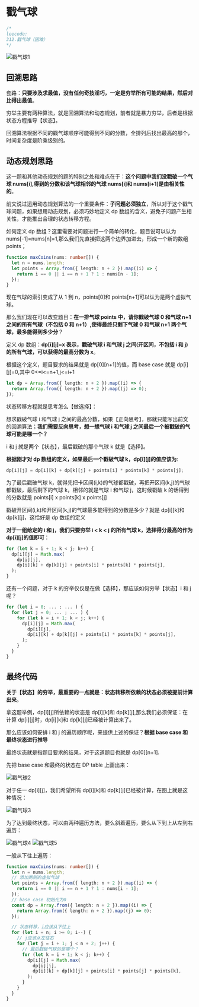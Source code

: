 # 戳气球

```typescript
/*
leecode:
312.戳气球（困难）
*/
```

![戳气球1](../../../../resource/blogs/images/algorithm/戳气球1.jpeg)

## 回溯思路

套路：**只要涉及求最值，没有任何奇技淫巧，一定是穷举所有可能的结果，然后对比得出最值**。

穷举主要有两种算法，就是回溯算法和动态规划，前者就是暴力穷举，后者是根据状态方程推导【状态】。

回溯算法根据不同的戳气球顺序可能得到不同的分数，全排列后找出最高的那个，时间复杂度是阶乘级别的。

## 动态规划思路

这一题和其他动态规划的题的特别之处和难点在于：**这个问题中我们没戳破一个气球 nums[i],得到的分数和该气球相邻的气球 nums[i]和 nums[i+1]是由相关性的**。

前文说过运用动态规划算法的一个重要条件：**子问题必须独立**，所以对于这个戳气球问题，如果想用动态规划，必须巧妙地定义 dp 数组的含义，避免子问题产生相关性，才能推出合理的状态转移方程。

如何定义 dp 数组？这里需要对问题进行一个简单的转化，题目说可以认为 nums[-1]=nums[n]=1,那么我们先直接把这两个边界加进去，形成一个新的数组 points；

```typescript
function maxCoins(nums: number[]) {
  let n = nums.length;
  let points = Array.from({ length: n + 2 }).map((i) => {
    return i == 0 || i == n + 1 ? 1 : nums[n - 1];
  });
}
```

现在气球的索引变成了从 1 到 n，points[0]和 points[n+1]可以认为是两个虚拟气球。

那么我们现在可以改变题目：**在一排气球 points 中，请你戳破气球 0 和气球 n+1 之间的所有气球（不包括 0 和 n+1）,使得最终只剩下气球 0 和气球 n+1 两个气球，最多能得到多少分**？

定义 dp 数组：**dp[i][j]=x 表示，戳破气球 i 和气球 j 之间(开区间，不包括 i 和 j)的所有气球，可以获得的最高分数为 x**。

根据这个定义，题目要求的结果就是 dp[0][n+1]的值，而 base case 就是 dp[i][j]=0,其中 0<=i<=n+1,j<=i+1

```typescript
let dp = Array.from({ length: n + 2 }).map((i) => {
  return Array.from({ length: n + 2 }).map((j) => 0);
});
```

状态转移方程就是思考怎么【做选择】：

想求戳破气球 i 和气球 j 之间的最高分数，如果【正向思考】，那就只能写出前文的回溯算法；**我们需要反向思考，想一想气球 i 和气球 j 之间最后一个被戳破的气球可能是哪一个？**

i 和 j 就是两个【状态】，最后戳破的那个气球 k 就是【选择】。

**根据刚才对 dp 数组的定义，如果最后一个戳破气球 k，dp[i][j]的值应该为**:

```typescript
dp[i][j] = dp[i][k] + dp[k][j] + points[i] * points[k] * points[j];
```

为了最后戳破气球 k，就得先把卡区间(i,k)的气球都戳破，再把开区间(k,j)的气球都戳破，最后剩下的气球 k，相邻的就是气球 i 和气球 j，这时候戳破 k 的话得到的分数就是 points[i] x points[k] x points[j]

戳破开区间(i,k)和开区间(k,j)的气球最多能得到的分数是多少？就是 dp[i][k]和 dp[k][j]，这恰好是 dp 数组的定义

**对于一组给定的 i 和 j，我们只要穷举 i < k < j 的所有气球 k，选择得分最高的作为 dp[i][j]的值即可**：

```typescript
for (let k = i + 1; k < j; k++) {
  dp[i][j] = Math.max(
    dp[i][j],
    dp[i][k] + dp[k][j] + points[i] * points[k] * points[j],
  );
}
```

还有一个问题，对于 k 的穷举仅仅是在做【选择】，那应该如何穷举【状态】i 和 j 呢？

```typescript
for (let i = 0; ... ; ... ) {
  for (let j = 0; ... ; ... ) {
    for (let k = i + 1; k < j; k++) {
      dp[i][j] = Math.max(
        dp[i][j],
        dp[i][k] + dp[k][j] + points[i] * points[k] * points[j],
      );
    }
  }
}
```

## 最终代码

**关于【状态】的穷举，最重要的一点就是：状态转移所依赖的状态必须被提前计算出来**。

拿这题举例，dp[i][j]所依赖的状态是 dp[i][k]和 dp[k][j],那么我们必须保证：在计算 dp[i][j]时，dp[i][k]和 dp[k][j]已经被计算出来了。

那么应该如何安排 i 和 j 的遍历顺序呢，来提供上述的保证？**根据 base case 和最终状态进行推导**

最终状态就是指题目要求的结果，对于这道题目也就是 dp[0][n+1].

先把 base case 和最终的状态在 DP table 上画出来：

![戳气球2](../../../../resource/blogs/images/algorithm/戳气球2.png)

对于任一 dp[i][j]，我们希望所有 dp[i][k]和 dp[k][j]已经被计算，在图上就是这种情况：

![戳气球3](../../../../resource/blogs/images/algorithm/戳气球3.png)

为了达到最终状态，可以由两种遍历方法，要么斜着遍历，要么从下到上从左到右遍历：

![戳气球4](../../../../resource/blogs/images/algorithm/戳气球4.png)
![戳气球5](../../../../resource/blogs/images/algorithm/戳气球5.png)

一般从下往上遍历：

```typescript
function maxCoins(nums: number[]) {
  let n = nums.length;
  // 添加两侧的虚拟气球
  let points = Array.from({ length: n + 2 }).map((i) => {
    return i == 0 || i == n + 1 ? 1 : nums[i - 1];
  });
  // base case 初始化为0
  const dp = Array.from({ length: n + 2 }).map((i) => {
    return Array.from({ length: n + 2 }).map((j) => 0);
  });

  // 状态转移，i应该从下往上
  for (let i = n; i >= 0; i--) {
    // j应该从左往右
    for (let j = i + 1; j < n + 2; j++) {
      // 最后戳破气球的是哪个？
      for (let k = i + 1; k < j; k++) {
        dp[i][j] = Math.max(
          dp[i][j],
          dp[i][k] + dp[k][j] + points[i] * points[j] * points[k],
        );
      }
    }
  }
}
```
